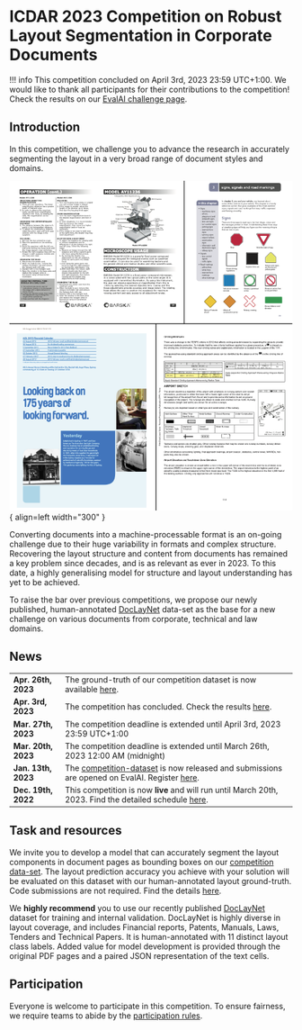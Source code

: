 # ICDAR 2023 Competition on Robust Layout Segmentation in Corporate Documents

!!! info
		This competition concluded on April 3rd, 2023 23:59 UTC+1:00. We would like to thank all participants for their contributions to the competition! Check the results on our [EvalAI challenge page](https://eval.ai/web/challenges/challenge-page/1923/).

## Introduction

In this competition, we challenge you to advance the research in accurately segmenting the layout in a very broad range of document styles and domains. 

![Complex layouts](figures/complex_pages_with_source_v2.png){ align=left width="300" }

Converting documents into a machine-processable format is an on-going challenge due to their huge variability in formats and complex structure. Recovering the layout structure and content from documents has remained a key problem since decades, and is as relevant as ever in 2023. To this date, a highly generalising model for structure and layout understanding has yet to be achieved. 


To raise the bar over previous competitions, we propose our newly published, human-annotated [DocLayNet](https://github.com/DS4SD/DocLayNet) data-set as the base for a new challenge on various documents from corporate, technical and law domains.

## News

|   |    |
| :---------- | :----------------------------------- |
| **Apr. 26th, 2023**      | The ground-truth of our competition dataset is now available [here](task#competition-data-set). |
| **Apr. 3rd, 2023**      | The competition has concluded. Check the results [here](https://eval.ai/web/challenges/challenge-page/1923/leaderboard/4545).|
| **Mar. 27th, 2023**      | The competition deadline is extended until April 3rd, 2023 23:59 UTC+1:00 |
| **Mar. 20th, 2023**      | The competition deadline is extended until March 26th, 2023 12:00 AM (midnight) |
| **Jan. 13th, 2023**      | The [competition-dataset](task#competition-data-set) is now released and submissions are opened on EvalAI. Register [here](https://eval.ai/web/challenges/challenge-page/1923/).|
| **Dec. 19th, 2022**      | This competition is now **live** and will run until March 20th, 2023. Find the detailed schedule [here](schedule).|

## Task and resources

We invite you to develop a model that can accurately segment the layout components in document pages as bounding boxes on our [competition data-set](task#competition-data-set). The layout prediction accuracy you achieve with your solution will be evaluated on this dataset with our human-annotated layout ground-truth. Code submissions are not required. Find the details [here](task).

We **highly recommend** you to use our recently published [DocLayNet](https://github.com/DS4SD/DocLayNet) dataset for training and internal validation. DocLayNet is highly diverse in layout coverage, and includes Financial reports, Patents, Manuals, Laws, Tenders and Technical Papers. It is human-annotated with 11 distinct layout class labels. Added value for model development is provided through the original PDF pages and a paired JSON representation of the text cells.

## Participation

Everyone is welcome to participate in this competition. To ensure fairness, we require teams to abide by the [participation rules](rules).

